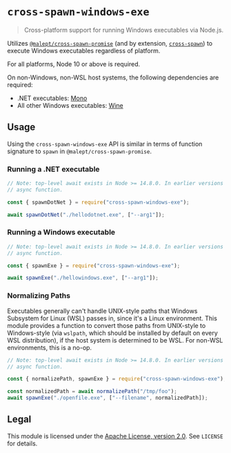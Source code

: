 # `cross-spawn-windows-exe`

> Cross-platform support for running Windows executables via Node.js.

Utilizes [`@malept/cross-spawn-promise`](https://npm.im/@malept/cross-spawn-promise) (and by
extension, [`cross-spawn`](https://npm.im/cross-spawn)) to execute Windows executables regardless
of platform.

For all platforms, Node 10 or above is required.

On non-Windows, non-WSL host systems, the following dependencies are required:

- .NET executables: [Mono](https://www.mono-project.com/)
- All other Windows executables: [Wine](https://www.winehq.org/)

## Usage

Using the `cross-spawn-windows-exe` API is similar in terms of function signature to `spawn` in
`@malept/cross-spawn-promise`.

### Running a .NET executable

```javascript
// Note: top-level await exists in Node >= 14.8.0. In earlier versions of Node, please wrap in an
// async function.

const { spawnDotNet } = require("cross-spawn-windows-exe");

await spawnDotNet("./hellodotnet.exe", ["--arg1"]);
```

### Running a Windows executable

```javascript
// Note: top-level await exists in Node >= 14.8.0. In earlier versions of Node, please wrap in an
// async function.

const { spawnExe } = require("cross-spawn-windows-exe");

await spawnExe("./hellowindows.exe", ["--arg1"]);
```

### Normalizing Paths

Executables generally can't handle UNIX-style paths that Windows Subsystem for Linux (WSL) passes
in, since it's a Linux environment. This module provides a function to convert those paths from
UNIX-style to Windows-style (via `wslpath`, which should be installed by default on every WSL
distribution), if the host system is determined to be WSL. For non-WSL environments, this is a
no-op.

```javascript
// Note: top-level await exists in Node >= 14.8.0. In earlier versions of Node, please wrap in an
// async function.

const { normalizePath, spawnExe } = require("cross-spawn-windows-exe");

const normalizedPath = await normalizePath("/tmp/foo");
await spawnExe("./openfile.exe", ["--filename", normalizedPath]);
```

## Legal

This module is licensed under the [Apache License, version 2.0](https://www.apache.org/licenses/LICENSE-2.0).
See `LICENSE` for details.
